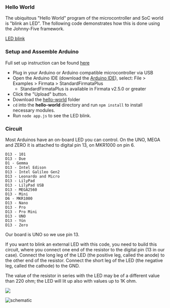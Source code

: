 ### Hello World

The ubiquitous "Hello World" program of the microcontroller and SoC world is "blink an LED". The following code demonstrates how this is done using the Johnny-Five framework.

[LED blink](led-blink)

### Setup and Assemble Arduino

Full set up instruction can be found [here](https://github.com/rwaldron/johnny-five#setup-and-assemble-arduino)
* Plug in your Arduino or Arduino compatible microcontroller via USB
* Open the Arduino IDE (download the [Arduino IDE](https://www.arduino.cc/en/main/software)), select: File > Examples > Firmata > StandardFirmataPlus
    * StandardFirmataPlus is available in Firmata v2.5.0 or greater
* Click the "Upload" button.
* Download the [hello-world](hello-world) folder
* `cd` into the **hello-world** directory and run `npm install` to install necessary modules.
* Run `node app.js` to see the LED blink.

### Circuit

Most Arduinos have an on-board LED you can control. On the UNO, MEGA and ZERO it is attached to digital pin 13, on MKR1000 on pin 6.

```
D13 - 101
D13 - Due
D1 - Gemma
D13 - Intel Edison
D13 - Intel Galileo Gen2
D13 - Leonardo and Micro
D13 - LilyPad
D13 - LilyPad USB
D13 - MEGA2560
D13 - Mini
D6 - MKR1000
D13 - Nano
D13 - Pro
D13 - Pro Mini
D13 - UNO
D13 - Yún
D13 - Zero
```

Our board is UNO so we use pin 13.

If you want to blink an external LED with this code, you need to build this circuit, where you connect one end of the resistor to the digital pin (13 in our case). Connect the long leg of the LED (the positive leg, called the anode) to the other end of the resistor. Connect the short leg of the LED (the negative leg, called the cathode) to the GND.

The value of the resistor in series with the LED may be of a different value than 220 ohm; the LED will lit up also with values up to 1K ohm.

![](https://www.arduino.cc/en/uploads/Tutorial/ExampleCircuit_bb.png)

![schematic](https://www.arduino.cc/en/uploads/Tutorial/ExampleCircuit_sch.png)
